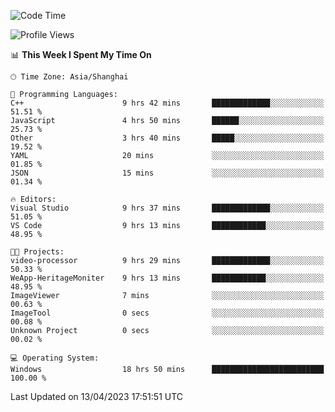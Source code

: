 <!--START_SECTION:waka-->
![Code Time](http://img.shields.io/badge/Code%20Time-862%20hrs%2055%20mins-blue)

![Profile Views](http://img.shields.io/badge/Profile%20Views-4-blue)

📊 **This Week I Spent My Time On** 

```text
🕑︎ Time Zone: Asia/Shanghai

💬 Programming Languages: 
C++                      9 hrs 42 mins       █████████████░░░░░░░░░░░░   51.51 % 
JavaScript               4 hrs 50 mins       ██████░░░░░░░░░░░░░░░░░░░   25.73 % 
Other                    3 hrs 40 mins       █████░░░░░░░░░░░░░░░░░░░░   19.52 % 
YAML                     20 mins             ░░░░░░░░░░░░░░░░░░░░░░░░░   01.85 % 
JSON                     15 mins             ░░░░░░░░░░░░░░░░░░░░░░░░░   01.34 % 

🔥 Editors: 
Visual Studio            9 hrs 37 mins       █████████████░░░░░░░░░░░░   51.05 % 
VS Code                  9 hrs 13 mins       ████████████░░░░░░░░░░░░░   48.95 % 

🐱‍💻 Projects: 
video-processor          9 hrs 29 mins       █████████████░░░░░░░░░░░░   50.33 % 
WeApp-HeritageMoniter    9 hrs 13 mins       ████████████░░░░░░░░░░░░░   48.95 % 
ImageViewer              7 mins              ░░░░░░░░░░░░░░░░░░░░░░░░░   00.63 % 
ImageTool                0 secs              ░░░░░░░░░░░░░░░░░░░░░░░░░   00.08 % 
Unknown Project          0 secs              ░░░░░░░░░░░░░░░░░░░░░░░░░   00.02 % 

💻 Operating System: 
Windows                  18 hrs 50 mins      █████████████████████████   100.00 % 
```


 Last Updated on 13/04/2023 17:51:51 UTC
<!--END_SECTION:waka-->